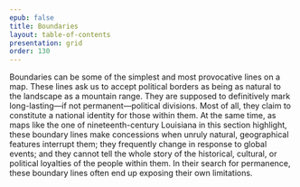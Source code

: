 ```yaml
---
epub: false
title: Boundaries
layout: table-of-contents
presentation: grid
order: 130
---
```

Boundaries can be some of the simplest and most provocative lines on a map. These lines ask us to accept political borders as being as natural to the landscape as a mountain range. They are supposed to definitively mark long-lasting—if not permanent—political divisions. Most of all, they claim to constitute a national identity for those within them. At the same time, as maps like the one of nineteenth-century Louisiana in this section highlight, these boundary lines make concessions when unruly natural, geographical features interrupt them; they frequently change in response to global events; and they cannot tell the whole story of the historical, cultural, or political loyalties of the people within them. In their search for permanence, these boundary lines often end up exposing their own limitations.